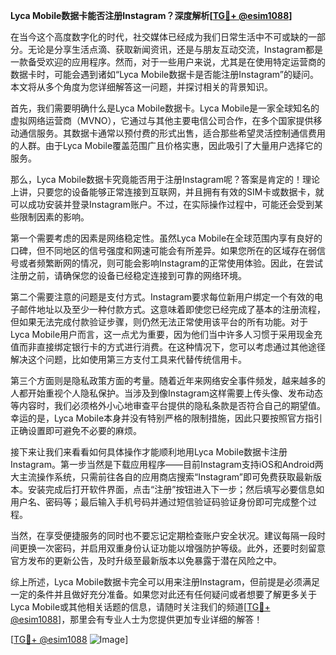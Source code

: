**Lyca Mobile数据卡能否注册Instagram？深度解析[[TG💪+ @esim1088](https://t.me/s/esim1088)]**

在当今这个高度数字化的时代，社交媒体已经成为我们日常生活中不可或缺的一部分。无论是分享生活点滴、获取新闻资讯，还是与朋友互动交流，Instagram都是一款备受欢迎的应用程序。然而，对于一些用户来说，尤其是在使用特定运营商的数据卡时，可能会遇到诸如“Lyca Mobile数据卡是否能注册Instagram”的疑问。本文将从多个角度为您详细解答这一问题，并探讨相关的背景知识。

首先，我们需要明确什么是Lyca Mobile数据卡。Lyca Mobile是一家全球知名的虚拟网络运营商（MVNO），它通过与其他主要电信公司合作，在多个国家提供移动通信服务。其数据卡通常以预付费的形式出售，适合那些希望灵活控制通信费用的人群。由于Lyca Mobile覆盖范围广且价格实惠，因此吸引了大量用户选择它的服务。

那么，Lyca Mobile数据卡究竟能否用于注册Instagram呢？答案是肯定的！理论上讲，只要您的设备能够正常连接到互联网，并且拥有有效的SIM卡或数据卡，就可以成功安装并登录Instagram账户。不过，在实际操作过程中，可能还会受到某些限制因素的影响。

第一个需要考虑的因素是网络稳定性。虽然Lyca Mobile在全球范围内享有良好的口碑，但不同地区的信号强度和网速可能会有所差异。如果您所在的区域存在弱信号或者频繁断网的情况，则可能会影响Instagram的正常使用体验。因此，在尝试注册之前，请确保您的设备已经稳定连接到可靠的网络环境。

第二个需要注意的问题是支付方式。Instagram要求每位新用户绑定一个有效的电子邮件地址以及至少一种付款方式。这意味着即使您已经完成了基本的注册流程，但如果无法完成付款验证步骤，则仍然无法正常使用该平台的所有功能。对于Lyca Mobile用户而言，这一点尤为重要，因为他们当中许多人习惯于采用现金充值而非直接绑定银行卡的方式进行消费。在这种情况下，您可以考虑通过其他途径解决这个问题，比如使用第三方支付工具来代替传统信用卡。

第三个方面则是隐私政策方面的考量。随着近年来网络安全事件频发，越来越多的人都开始重视个人隐私保护。当涉及到像Instagram这样需要上传头像、发布动态等内容时，我们必须格外小心地审查平台提供的隐私条款是否符合自己的期望值。幸运的是，Lyca Mobile本身并没有特别严格的限制措施，因此只要按照官方指引正确设置即可避免不必要的麻烦。

接下来让我们来看看如何具体操作才能顺利地用Lyca Mobile数据卡注册Instagram。第一步当然是下载应用程序——目前Instagram支持iOS和Android两大主流操作系统，只需前往各自的应用商店搜索“Instagram”即可免费获取最新版本。安装完成后打开软件界面，点击“注册”按钮进入下一步；然后填写必要信息如用户名、密码等；最后输入手机号码并通过短信验证码验证身份即可完成整个过程。

当然，在享受便捷服务的同时也不要忘记定期检查账户安全状况。建议每隔一段时间更换一次密码，并启用双重身份认证功能以增强防护等级。此外，还要时刻留意官方发布的更新公告，及时升级至最新版本以免暴露于潜在风险之中。

综上所述，Lyca Mobile数据卡完全可以用来注册Instagram，但前提是必须满足一定的条件并且做好充分准备。如果您对此还有任何疑问或者想要了解更多关于Lyca Mobile或其他相关话题的信息，请随时关注我们的频道[[TG💪+ @esim1088](https://t.me/s/esim1088)]，那里会有专业人士为您提供更加专业详细的解答！

[[TG💪+ @esim1088](https://t.me/s/esim1088) ![Image](https://i.postimg.cc/4NQfJmqS/Snipaste-2025-05-13-00-14-12.png)]